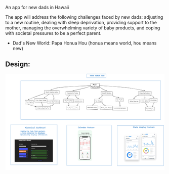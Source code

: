 An app for new dads in Hawaii

The app will address the following challenges faced by new dads: adjusting to a new routine, dealing with sleep deprivation, providing support to the mother, managing the overwhelming variety of baby products, and coping with societal pressures to be a perfect parent.

- Dad's New World: Papa Honua Hou (honua means world, hou means new)

## Design:

<img src="./client/src/assets/design.png" width='800px' height='auto'>
